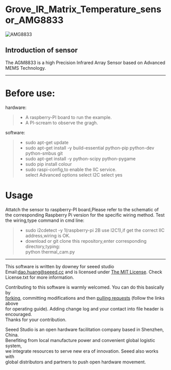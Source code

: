 Grove_IR_Matrix_Temperature_sensor_AMG8833
==================  
![AMG8833](https://github.com/linux-downey/Grove_IR_Matrix_Temperature_sensor_AMG8833/blob/master/AMG8833.png)

Introduction of sensor
----------------------------  
The AGM8833 is a high Precision Infrared Array Sensor based on Advanced MEMS Technology.

***

Before use:
=============
hardware:
>* A raspberry-PI board to run the example. 
>* A PI-scream to observe the gragh.  

software:
>* sudo apt-get update
>* sudo apt-get install -y build-essential python-pip python-dev python-smbus git
>* sudo apt-get install -y python-scipy python-pygame
>* sudo pip install colour
>* sudo raspi-config,to enable the IIC service.  
    select Advanced options
    select I2C
    select yes

Usage  
=======
Attatch the sensor to raspberry-PI board,Please refer to the schematic of the corresponding Raspberry Pi version for the specific wiring method.
Test the wiring,type command in cmd line:
>* sudo i2cdetect -y 1(raspberry-pi 2B use I2C1),if get the correct IIC address,wiring is OK.  
>* download or  git clone this repository,enter corresponding directory,typing:  
    python thermal_cam.py


***
This software is written by downey  for seeed studio<br>
Email:dao.huang@seeed.cc
and is licensed under [The MIT License](http://opensource.org/licenses/mit-license.php). Check License.txt for more information.<br>

Contributing to this software is warmly welcomed. You can do this basically by<br>
[forking](https://help.github.com/articles/fork-a-repo), committing modifications and then [pulling requests](https://help.github.com/articles/using-pull-requests) (follow the links above<br>
for operating guide). Adding change log and your contact into file header is encouraged.<br>
Thanks for your contribution.

Seeed Studio is an open hardware facilitation company based in Shenzhen, China. <br>
Benefiting from local manufacture power and convenient global logistic system, <br>
we integrate resources to serve new era of innovation. Seeed also works with <br>
global distributors and partners to push open hardware movement.<br>
